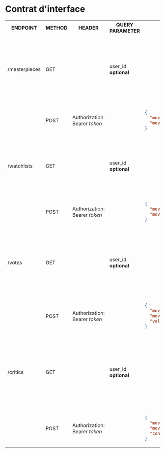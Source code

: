 # Contrat d'interface

<table>

<tr>
<th>ENDPOINT</th>
<th>METHOD</th>
<th>HEADER</th>
<th>QUERY PARAMETER</th>
<th>BODY</th>
<th>RESPONSE</th>
</tr>

<tr>
<td>/masterpieces</td>
<td>GET</td>
<td></td>
<td>user_id<br><strong>optional</strong></td>
<td></td>
<td>

```json
{
  "total": 1,
  "data": [
    {
      "movie_id": 108,
      "movie_name": "Matrix",
      "user_id": 18,
      "user_name": "roberto17"
    }
  ]
}
```

</td>
</tr>

<tr>
<td></td>
<td>POST</td>
<td>Authorization: Bearer <i>token<i/></td>
<td></td>
<td>

```json
{
  "movie_id": 101,
  "movie_name": "Le monde de Némo"
}
```

</td>
<td>

```json
{
  "message": "Movie 101 Le monde de Némo successfully added to Masterpiece."
}
```

</td>
</tr>

<tr>
<td>/watchlists</td>
<td>GET</td>
<td></td>
<td>user_id<br><strong>optional</strong></td>
<td></td>
<td>

```json
{
  "total": 1,
  "data": [
    {
      "movie_id": 254,
      "movie_name": "Alice au pays des merveilles"
    }
  ]
}
```

</td>
</tr>

<tr>
<td></td>
<td>POST</td>
<td>Authorization: Bearer <i>token<i/></td>
<td></td>
<td>

```json
{
  "movie_id": 124,
  "movie_name": "Star Trek"
}
```

</td>
<td>

```json
{
  "message": "Movie 124 Star Trek successfully added to Watchlist."
}
```

</td>
</tr>

<tr>
<td>/votes</td>
<td>GET</td>
<td></td>
<td>user_id<br><strong>optional</strong></td>
<td></td>
<td>

```json
{
    "total": 1,
    "data": [
        {
            "movie_id": 508,
            "movie_name": "Le cercle des poètes disparus",
            "value": 4.5,
            "user_id": 2,
            "user_name": "Robert"
    ]
}
```

</td>
</tr>

<tr>
<td></td>
<td>POST</td>
<td>Authorization: Bearer <i>token<i/></td>
<td></td>
<td>

```json
{
  "movie_id": 503,
  "movie_name": "Inspecteur Gadget",
  "value": 3.0
}
```

</td>
<td>

```json
{
  "message": "Movie 503 Inspecteur Gadget successfully added to Vote."
}
```

</td>
</tr>

<tr>
<td>/critics</td>
<td>GET</td>
<td></td>
<td>user_id<br><strong>optional</strong></td>
<td></td>
<td>

```json
{
    "total": 1,
    "data": [
        {
            "movie_id": 165,
            "movie_name": "Titanic",
            "content": "J'adooooore ce film mais à la fin il meurt."
            "user_id": 2,
            "user_name": "Robert"
        }
    ]
}
```

</td>
</tr>

<tr>
<td></td>
<td>POST</td>
<td>Authorization: Bearer <i>token<i/></td>
<td></td>
<td>

```json
{
  "movie_id": 189,
  "movie_name": "Star Wars: La revanche des Siths",
  "content": "Pas ouf..."
}
```

</td>
<td>

```json
{
  "message": "Movie 189 Star Wars: La revanche des Siths successfully added to Critic."
}
```

</td>
</tr>

</table>
